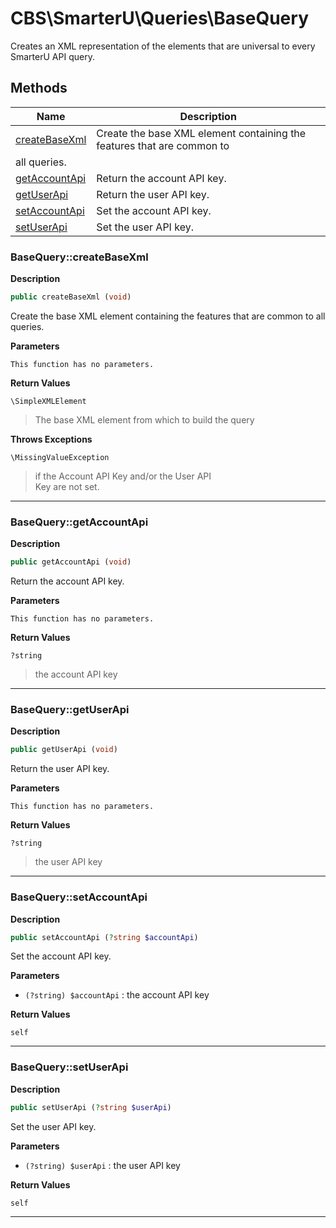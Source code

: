 # CBS\SmarterU\Queries\BaseQuery  

Creates an XML representation of the elements that are universal to every
SmarterU API query.





## Methods

| Name | Description |
|------|-------------|
|[createBaseXml](#basequerycreatebasexml)|Create the base XML element containing the features that are common to
all queries.|
|[getAccountApi](#basequerygetaccountapi)|Return the account API key.|
|[getUserApi](#basequerygetuserapi)|Return the user API key.|
|[setAccountApi](#basequerysetaccountapi)|Set the account API key.|
|[setUserApi](#basequerysetuserapi)|Set the user API key.|




### BaseQuery::createBaseXml  

**Description**

```php
public createBaseXml (void)
```

Create the base XML element containing the features that are common to
all queries. 

 

**Parameters**

`This function has no parameters.`

**Return Values**

`\SimpleXMLElement`

> The base XML element from which to build the query


**Throws Exceptions**


`\MissingValueException`
> if the Account API Key and/or the User API  
Key are not set.

<hr />


### BaseQuery::getAccountApi  

**Description**

```php
public getAccountApi (void)
```

Return the account API key. 

 

**Parameters**

`This function has no parameters.`

**Return Values**

`?string`

> the account API key


<hr />


### BaseQuery::getUserApi  

**Description**

```php
public getUserApi (void)
```

Return the user API key. 

 

**Parameters**

`This function has no parameters.`

**Return Values**

`?string`

> the user API key


<hr />


### BaseQuery::setAccountApi  

**Description**

```php
public setAccountApi (?string $accountApi)
```

Set the account API key. 

 

**Parameters**

* `(?string) $accountApi`
: the account API key  

**Return Values**

`self`




<hr />


### BaseQuery::setUserApi  

**Description**

```php
public setUserApi (?string $userApi)
```

Set the user API key. 

 

**Parameters**

* `(?string) $userApi`
: the user API key  

**Return Values**

`self`




<hr />

